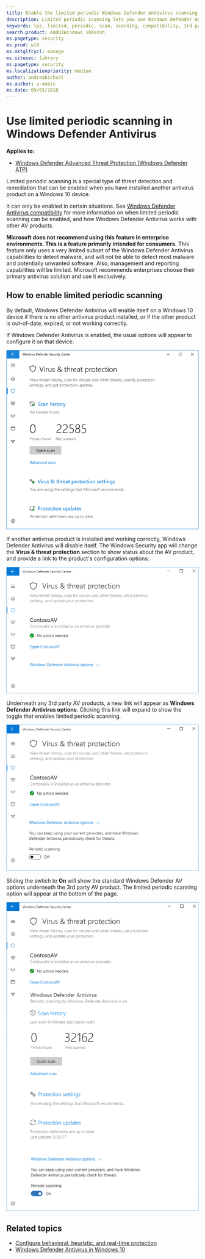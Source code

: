 ```yaml
---
title: Enable the limited periodic Windows Defender Antivirus scanning feature
description: Limited periodic scanning lets you use Windows Defender Antivirus in addition to your other installed AV providers
keywords: lps, limited, periodic, scan, scanning, compatibility, 3rd party, other av, disable
search.product: eADQiWindows 10XVcnh
ms.pagetype: security
ms.prod: w10
ms.mktglfcycl: manage
ms.sitesec: library
ms.pagetype: security
ms.localizationpriority: medium
author: andreabichsel
ms.author: v-anbic
ms.date: 09/03/2018
---
```




# Use limited periodic scanning in Windows Defender Antivirus

**Applies to:**

- [Windows Defender Advanced Threat Protection (Windows Defender ATP)](https://go.microsoft.com/fwlink/p/?linkid=2069559)

Limited periodic scanning is a special type of threat detection and remediation that can be enabled when you have installed another antivirus product on a Windows 10 device.

It can only be enabled in certain situations. See [Windows Defender Antivirus compatibility](windows-defender-antivirus-compatibility.md) for more information on when limited periodic scanning can be enabled, and how Windows Defender Antivirus works with other AV products.

**Microsoft does not recommend using this feature in enterprise environments. This is a feature primarily intended for consumers.** This feature only uses a very limited subset of the Windows Defender Antivirus capabilities to detect malware, and will not be able to detect most malware and potentially unwanted software. Also, management and reporting capabilities will be limited. Microsoft recommends enterprises choose their primary antivirus solution and use it exclusively.

## How to enable limited periodic scanning

By default, Windows Defender Antivirus will enable itself on a Windows 10 device if there is no other antivirus product installed, or if the other product is out-of-date, expired, or not working correctly.

If Windows Defender Antivirus is enabled, the usual options will appear to configure it on that device:

![Windows Security app showing Windows Defender AV options, including scan options, settings, and update options](images/vtp-wdav.png)

If another antivirus product is installed and working correctly, Windows Defender Antivirus will disable itself. The Windows Security app will change the **Virus & threat protection** section to show status about the AV product, and provide a link to the product's configuration options:

![Windows Security app showing ContosoAV as the installed and running antivirus provider. There is a single link to open ContosoAV settings.](images/vtp-3ps.png)

Underneath any 3rd party AV products, a new link will appear as **Windows Defender Antivirus options**. Clicking this link will expand to show the toggle that enables limited periodic scanning. 

![The limited periodic option is a toggle to enable or disable **periodic scanning**](images/vtp-3ps-lps.png)

Sliding the swtich to **On** will show the standard Windows Defender AV options underneath the 3rd party AV product. The limited periodic scanning option will appear at the bottom of the page.

![When enabled, periodic scanning shows the normal Windows Defender Antivirus options](images/vtp-3ps-lps-on.png)

## Related topics

- [Configure behavioral, heuristic, and real-time protection](configure-protection-features-windows-defender-antivirus.md)
- [Windows Defender Antivirus in Windows 10](windows-defender-antivirus-in-windows-10.md)
